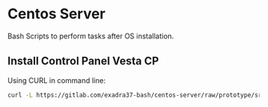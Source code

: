 # Centos Server

Bash Scripts to perform tasks after OS installation.

## Install Control Panel Vesta CP

Using CURL in command line:

```bash
curl -L https://gitlab.com/exadra37-bash/centos-server/raw/prototype/src/centos7/auto-install-vestacp.sh | bash -
```
